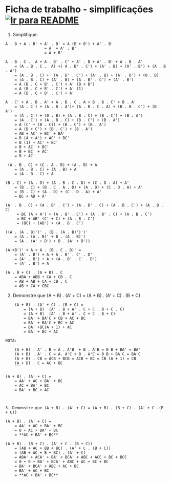# Ficha de trabalho - simplificações &nbsp; [![Ir para README](https://img.shields.io/badge/Indice-Verde?style=for-the-badge)](../../README.md#indice)

1. Simplifique: 
```
A . B + A . B' + A' . B' = A (B + B') + A' . B'
				 = A  + A' . B'
				 = A + B'
```

``` 
A . B . C .  A + A . B' . C' + A' . B + A' . B' + A . B . A'  
	= (A . B . C .  A) +( A . B' . C') + (A' . B) + (A' . B') + (A . B . A')
    = (A . B . C) +  (A . B' . C') + (A' . B) + (A' . B') + (0 . B)
    = (A . B . C) + (A' . B) + (A . B' . C') + (A' . B')
    = A (B . C + B' . C') + A' (B + B')
	= A (B . C + B' . C') + A' (1)
	= A (B . C + B' . C') + A' 
```

``` 
A . C' + A . B . A' + A . B . C . A + B . B . C' + B . A'
	= (A . C') + (A . B . A')+ (A . B . C . A) + (B . B . C') + (B . A')
	= (A . C') + (0 . B) + (A . B . C) + (B . C') + (B . A')
	= (A . C') + (A . B . C) + (B . C') + (B . A')
	= A (C' + (B . C)) + (B . C') + (B . A')
	= A (B + C') + (B . C') + (B . A')
	= AB + AC' + BC' + BA'
	= B (A + A') + AC' + BC'
	= B (1) + AC' + BC'
	= B + AC' + BC'
	= B + BC' + AC'
	= B + AC'
```

```  
 (A . B . C) + (C . A . B) + (A . B) + A
	= (A . B . C) + (A . B) + A
	= (A . B . C) + A
``` 	

``` 
(B . C) + (A . D) + (A . B . C . D) + (C . D . A) + A'
	= (B . C) + (B . C . A . D) + (A . D) + (C . D . A) + A'
	= (B . C) + (A . D) + (C . D . A) + A'
	= BC + AD + A'
```

``` 
(A' . B . C) + (A . B' . C') + (A . B' . C) + (A . B . C') + (A . B . C)
	 = BC (A + A') + (A . B' . C') + (A . B' . C) + (A . B . C')
	 = BC + AB' (C' + C) + (A . B . C')
	 = (BC) + (AB') + (A . B . C')
``` 

``` 
((A . (A . B)')' . (B . (A . B)')')'
	= (A . (A . B)' + B . (A . B)')
	= (A . (A' + B') + B . (A' + B'))
```

``` 
(A'+B')' + A + A . (B . C . D)' =
	= (A' . B') + A + A . B' . C' . D'
	= (A' . B') + A + (A . B' . C' . D')
	= (A' . B') + A 
```

``` 
(A . B + C) . (A + B) . C
	= ABA + ABB + CA + CB . C
	= AB + AB + CA + CB . C
	= AB + CA + CBC
 ``` 
2. Demonstre que  (A + B) . (A' + C) = (A + B) . (A' + C) . (B + C)
``` 
	(A + B) . (A' + C) . (B + C) =
		= (A + B)  (A' . B + A' . C + C . B + C . C)
		= (A + B)  (A' . B + A' . C + C . B + C)
		= BA' + BA'C + CB + AC + BC
		= BA' + BA'C + BC + AC
		= BA' +BC(A + 1) + AC
		= BA' + BC + AC
``` 	
	NOTA:
```
	(A + B) . A' . B = A . A'B  + B . A'B = 0 B + BA' = BA'
	(A + B) . A' . C = A. A'C + B . A'C = 0 B + BA'C = BA'C
	(A + B) . CB = ACB + BCB = ACB + BC = CB (A + 1) = CB
	(A + B) . C = AC + BC
	```
``` 
	(A + B) . (A' + C) =
		= AA' + AC + BA' + BC
		= AC + BA' + BC
		= BA' + BC + AC
``` 

	
3. Demonstre que (A + B) . (A' + C) = (A + B) . (B + C) . (A' + C .(B + C))
``` 
	(A + B) . (A' + C) =
		= AA' + AC + BA' + BC
		= 0 + AC + BA' + BC
		= **AC + BA' + BC**
		
	(A + B) . (B + C) . (A' + C . (B + C))
		= (AB + AC + BB + BC) . (A' + C . (B + C))
		= (AB + AC + B + BC) . (A' + C)
		= ABA' + ACA' + BA' + BCA' + ABC + ACC + BC + BCC 
		= 0 + 0 + BA' + BCA' + ABC + AC + BC + BC 
		= BA' + BCA' + ABC + AC + BC 
		= BA' + AC + BC
		= **AC + BA' + BC**
	
``` 
